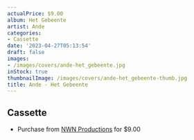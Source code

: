 ```yaml
---
actualPrice: $9.00
album: Het Gebeente
artist: Ande
categories:
- Cassette
date: '2023-04-27T05:13:54'
draft: false
images:
- /images/covers/ande-het_gebeente.jpg
inStock: true
thumbnailImage: /images/covers/ande-het_gebeente-thumb.jpg
title: Ande - Het Gebeente
---
```


## Cassette
* Purchase from [NWN Productions](http://shop.nwnprod.com/index.php?route=product/product&path=73&product_id=18023&sort=pd.name&order=ASC) for $9.00
